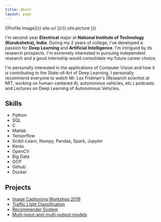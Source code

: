 ```yaml
---
title: About
layout: page
---
```

![Profile Image]({{ site.url }}/{{ site.picture }})

<p>I'm second-year <b>Electrical</b> major at <b>National Institute of Technology (Kurukshetra), India</b>. During my 2 years of college, I've developed a passion for <b>Deep Learning</b> and <b>Artificial Intelligence</b>. I'm intrigued by its research prospects. I'm extremely interested in pursuing independent research and a good internship would consolidate my future career choice.</p>

<p>I'm personally interested in the applications of Computer Vision and how it is contributing to the State-of-Art of Deep Learning. I personally recommend everyone to watch Mr. Lex Fridman's (Research scientist at MIT, working on human-centered AI, autonomous vehicles, etc.) podcasts and Lectures on Deep Learning of Autonomous Vehicles. </p>

<h2>Skills</h2>

<ul class="skill-list">
	<li>Python</li>
	<li>SQL</li>
	<li>C</li>
	<li>Matlab</li>
	<li>Tensorflow</li>
	<li>Scikit-Learn, Numpy, Pandas, Spark, Jupyter</li>
	<li>Keras</li>
	<li>OpenCV</li>
	<li>Big Data</li>
	<li>GCP</li>
	<li>Github</li>
	<li>Docker</li>
</ul>

<h2>Projects</h2>

<ul>
	<li><a href="https://github.com/Abhi-1198/Image-Captioning-Workshop">Image Captioning Workshop 2019</a></li>
	<li><a href="https://github.com/kaushkay/Traffic-Light-Classification">Traffic Light Classification</a></li>
	<li><a href="https://github.com/kaushkay/recommender-system">Recommender System</a></li>
	<li><a href="https://github.com/kaushkay/Multi-input-and-multi-output-models">Multi-input-and-multi-output-models</a></li>

</ul>
